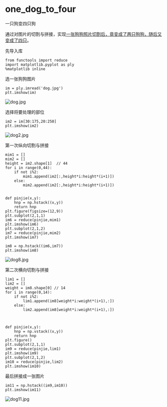 # one_dog_to_four
一只狗变四只狗

通过对图片的切割与拼接，实现[一张狗狗照片切割后，竟变成了两只狗狗，随后又变成了四只](https://haokan.baidu.com/v?pd=wisenatural&vid=18424150096614689212)。


先导入库

    from functools import reduce
    import matplotlib.pyplot as ply
    %matplotlib inline

选一张狗狗图片

    im = ply.imread('dog.jpg')
    plt.imshow(im)
![dog.jpg](https://upload-images.jianshu.io/upload_images/14750449-7a41328898ab91a0.jpg?imageMogr2/auto-orient/strip%7CimageView2/2/w/1240)

选择将要处理的部位

    im2 = im[30:175,20:250]
    plt.imshow(im2)
![dog2.jpg](https://upload-images.jianshu.io/upload_images/14750449-3bb4ca3eff9803db.jpg?imageMogr2/auto-orient/strip%7CimageView2/2/w/1240)

第一次纵向切割与拼接

    mim1 = []
    mim2 = []
    height = im2.shape[1]  // 44
    for i in range(0,44):
        if not i%2:
            mim1.append(im2[:,height*i:height*(i+1)])
        else:
            mim2.append(im2[:,height*i:height*(i+1)])


    def pinjie(x,y):
        hnp = np.hstack((x,y))
        return hnp
    plt.figure(figsize=(12,9))
    plt.subplot(2,1,1)
    im6 = reduce(pinjie,mim1)
    plt.imshow(im6)
    plt.subplot(2,1,2)
    im7 = reduce(pinjie,mim2)
    plt.imshow(im7)

    im8 = np.hstack((im6,im7))
    plt.imshow(im8)

![dog8.jpg](https://upload-images.jianshu.io/upload_images/14750449-a3ca049603a5db81.jpg?imageMogr2/auto-orient/strip%7CimageView2/2/w/1240)

第二次横向切割与拼接


    lim1 = []
    lim2 = []
    weight = im8.shape[0] // 14
    for i in range(0,14):
        if not i%2:
            lim1.append(im8[weight*i:weight*(i+1),:])
        else:
            lim2.append(im8[weight*i:weight*(i+1),:])



    def pinjie(x,y):
        hnp = np.vstack((x,y))
        return hnp
    plt.figure()
    plt.subplot(2,1,1)
    im9 = reduce(pinjie,lim1)
    plt.imshow(im9)
    plt.subplot(2,1,2)
    im10 = reduce(pinjie,lim2)
    plt.imshow(im10)

最后拼接成一张图片

    im11 = np.hstack((im9,im10))
    plt.imshow(im11)

![dog11.jpg](https://upload-images.jianshu.io/upload_images/14750449-a933480715ece3fa.jpg?imageMogr2/auto-orient/strip%7CimageView2/2/w/1240)

